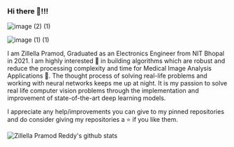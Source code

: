 ### Hi there 👋!!!
![image (2) (1)](https://user-images.githubusercontent.com/63542593/120147890-089c0600-c205-11eb-8122-6bccdd1ed07d.png)

![image (1) (1)](https://user-images.githubusercontent.com/63542593/120148642-2ddd4400-c206-11eb-8811-73d13d51408c.png)

I am Zillella Pramod, Graduated as an Electronics Engineer from NIT Bhopal in 2021. I am highly interested 👀 in building algorithms which are robust and reduce the processing complexity and time for Medical Image Analysis Applications 🔭. The thought process of solving real-life problems and working with neural networks keeps me up‌ ‌at‌ ‌night. It is my passion to solve real life computer vision problems through the implementation and improvement of state-of-the-art‌ ‌deep‌ ‌learning‌ ‌models.

I appreciate any help/improvements you can give to my pinned repositories and do consider giving my repositories a ⭐️ if you like them.


![Zillella Pramod Reddy's github stats](https://github-readme-stats.vercel.app/api?username=Pramod04121999&show_icons=true&hide_border=true&line_height=28)
